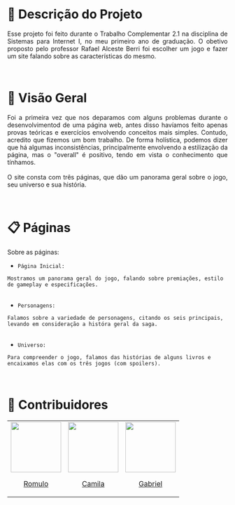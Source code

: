 # :newspaper: Descrição do Projeto
<p align="justify ">Esse projeto foi feito durante o Trabalho Complementar 2.1 na disciplina de Sistemas para Internet I, no meu primeiro ano de graduação. O obetivo proposto pelo professor Rafael Alceste Berri foi escolher um jogo e fazer um site falando sobre as características do mesmo.</p>
<br>

# :mag_right: Visão Geral
<p align="justify ">
Foi a primeira vez que nos deparamos com alguns problemas durante o desenvolvimentod de uma página web, antes disso havíamos feito apenas provas teóricas e exercícios envolvendo conceitos mais simples. Contudo, acredito que fizemos um bom trabalho. De forma holística, podemos dizer que há algumas inconsistências, principalmente envolvendo a estilização da página, mas o "overall" é positivo, tendo em vista o conhecimento que tínhamos.
<br><br>
O site consta com três páginas, que dão um panorama geral sobre o jogo, seu universo e sua história.
</p>
<br>

 # :clipboard: Páginas
<p align="justify ">Sobre as páginas:</p>
 
- ```Página Inicial:```<br>

```Mostramos um panorama geral do jogo, falando sobre premiações, estilo de gameplay e especificações.```
<br><br>
- ```Personagens:```<br>

```Falamos sobre a variedade de personagens, citando os seis principais, levando em consideração a históra geral da saga.```
<br><br>
- ```Universo:```<br> 

```Para compreender o jogo, falamos das histórias de alguns livros e encaixamos elas com os três jogos (com spoilers).```

<br>

# :busts_in_silhouette: Contribuidores

<table>
  <tr>
    <td>
      <div>
        <a href="https://github.com/romulodm">
          <img src="https://avatars.githubusercontent.com/u/106553102?v=4" width="115">
          <br>
          <p align="center">Romulo</p>
        </a>
      </div>
    </td>
    <td>
      <div>
        <a href="https://github.com/camilatabc">
          <img src="https://avatars.githubusercontent.com/u/106693625?v=4" width="115">
          <br>
          <p align="center">Camila</p>
        </a>
      </div>
    </td>
    <td>
      <div>
        <a href="https://github.com/gabpunk">
          <img src="https://avatars.githubusercontent.com/u/108433377?v=4" width="115">
          <br>
          <p align="center">Gabriel</p>
        </a>
      </div>
    </td>
  </tr>
</table>

</div>
